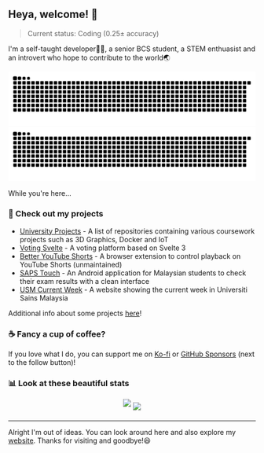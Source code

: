 ## Heya, welcome! 👋

> Current status: Coding (0.25± accuracy)

I'm a self-taught developer👨‍💻, a senior BCS student, a STEM enthuasist and an introvert who hope to contribute to the world🌏

![github contribution grid snake animation](https://raw.githubusercontent.com/ynshung/ynshung/output/github-contribution-grid-snake-dark.svg#gh-dark-mode-only)![github contribution grid snake animation](https://raw.githubusercontent.com/ynshung/ynshung/output/github-contribution-grid-snake.svg#gh-light-mode-only)

While you're here...

### 📂 Check out my projects

* [University Projects](https://github.com/ynshung/usm-cs) - A list of repositories containing various coursework projects such as 3D Graphics, Docker and IoT
* [Voting Svelte](https://github.com/ynshung/voting-svelte) - A voting platform based on Svelte 3
* [Better YouTube Shorts](https://github.com/ynshung/better-yt-shorts) - A browser extension to control playback on YouTube Shorts (unmaintained)
* [SAPS Touch](https://play.google.com/store/apps/details?id=com.ynshung.sapstouch) - An Android application for Malaysian students to check their exam results with a clean interface
* [USM Current Week](https://github.com/ynshung/usm-current-week) - A website showing the current week in Universiti Sains Malaysia

Additional info about some projects [here](https://ynshung.com/#projects)!

### ☕ Fancy a cup of coffee?
If you love what I do, you can support me on [Ko-fi](https://ko-fi.com/ynshung) or [GitHub Sponsors](https://github.com/sponsors/ynshung) (next to the follow button)!

### 📊 Look at these beautiful stats

<div align="center">
<img align="center" style="margin-bottom: 1em" src="https://github-readme-stats.vercel.app/api?username=ynshung&theme=slateorange&count_private=true&show_icons=true&include_all_commits=true" />
<img align="center" src="https://github-readme-stats.vercel.app/api/top-langs/?username=ynshung&theme=slateorange&layout=compact&langs_count=6" />
</div>

---

Alright I'm out of ideas. You can look around here and also explore my [website](https://ynshung.com). Thanks for visiting and goodbye!😆
